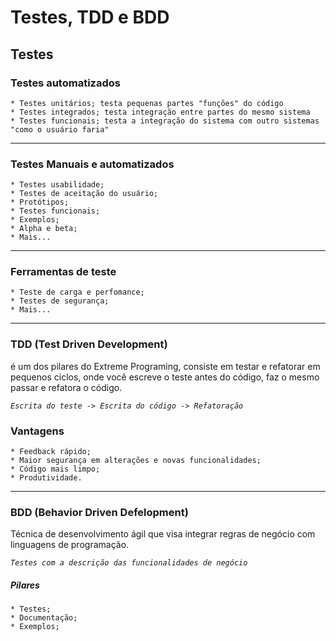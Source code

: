 # Testes, TDD e BDD



## Testes

### Testes automatizados

	* Testes unitários; testa pequenas partes "funções" do código
	* Testes integrados; testa integração entre partes do mesmo sistema
	* Testes funcionais; testa a integração do sistema com outro sistemas "como o usuário faria"

----

### Testes Manuais e automatizados

	* Testes usabilidade;
	* Testes de aceitação do usuário;
	* Protótipos;
	* Testes funcionais;
	* Exemplos;
	* Alpha e beta;
	* Mais...

---

### Ferramentas de teste

	* Teste de carga e perfomance;
	* Testes de segurança;
	* Mais...

---

### TDD (Test Driven Development)

é um dos pilares do Extreme Programing, consiste em testar e refatorar em pequenos ciclos, onde você escreve o teste antes do código, faz o mesmo passar e refatora o código.

*`Escrita do teste -> Escrita do código -> Refatoração`*


### Vantagens

	* Feedback rápido;
	* Maior segurança em alterações e novas funcionalidades;
	* Código mais limpo;
	* Produtividade.



----

### BDD (Behavior Driven Defelopment)

Técnica de desenvolvimento ágil que visa integrar regras de negócio com linguagens de programação.

*`Testes com a descrição das funcionalidades de negócio`*

##### Pilares

	* Testes;
	* Documentação;
	* Exemplos;
